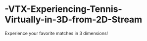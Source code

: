 # -VTX-Experiencing-Tennis-Virtually-in-3D-from-2D-Stream
Experience your favorite matches in 3 dimensions!

